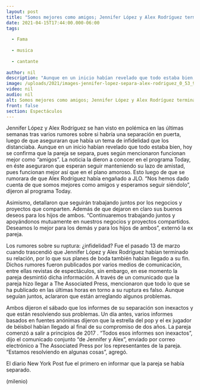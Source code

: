 ```yaml
---
layout: post
title: "Somos mejores como amigos; Jennifer López y Alex Rodríguez terminan su relación amorosa"
date: 2021-04-15T17:44:00.000-06:00
tags:
  
  - Fama
  
  - musica
  
  - cantante
  
author: nil
description: "Aunque en un inicio habían revelado que todo estaba bien, hoy se confirma que la pareja se separa, pues según mencionaron funcionan mejor como “amigos”. "
image: /uploads/2021/images-jennifer-lopez-separa-alex-rodriguez_0_53_900_560.jpg
video: nil
audio: nil
alt: Somos mejores como amigos; Jennifer López y Alex Rodríguez terminan su relación amorosa
front: false
section: Espectáculos
---
```


Jennifer López y Alex Rodríguez se han visto en polémica en las últimas semanas tras varios rumores sobre si habría una separación en puerta, luego de que aseguraran que había un tema de infidelidad que los distanciaba. Aunque en un inicio habían revelado que todo estaba bien, hoy se confirma que la pareja se separa, pues según mencionaron funcionan mejor como “amigos”. La noticia la dieron a conocer en el programa Today, en éste aseguraron que esperan seguir manteniendo su lazo de amistad, pues funcionan mejor así que en el plano amoroso. Esto luego de que se rumorara de que Alex Rodríguez había engañado a JLO. “Nos hemos dado cuenta de que somos mejores como amigos y esperamos seguir siéndolo”, dijeron al programa Today. 

Asimismo, detallaron que seguirán trabajando juntos por los negocios y proyectos que comparten. Además de que dejaron en claro sus buenos deseos para los hijos de ambos. “Continuaremos trabajando juntos y apoyándonos mutuamente en nuestros negocios y proyectos compartidos. Deseamos lo mejor para los demás y para los hijos de ambos”, externó la ex pareja. 

Los rumores sobre su ruptura: ¿infidelidad?  Fue el pasado 13 de marzo cuando trascendió que Jennifer López y Alex Rodríguez habían terminado su relación, por lo que sus planes de boda también habían llegado a su fin. Dichos rumores fueron publicados por varios medios de comunicación, entre ellas revistas de espectáculos, sin embargo, en ese momento la pareja desmintió dicha información. A través de un comunicado que la pareja hizo llegar a The Associated Press, mencionaron que todo lo que se ha publicado en las últimas horas en torno a su ruptura es falso. Aunque seguían juntos, aclararon que están arreglando algunos problemas. 

Ambos dijeron el sábado que los informes de su separación son inexactos y que están resolviendo sus problemas. Un día antes, varios informes basados en fuentes anónimas dijeron que la estrella del pop y el ex jugador de béisbol habían llegado al final de su compromiso de dos años. La pareja comenzó a salir a principios de 2017 . “Todos esos informes son inexactos”, dijo el comunicado conjunto “de Jennifer y Alex”, enviado por correo electrónico a The Associated Press por los representantes de la pareja.  “Estamos resolviendo en algunas cosas”, agregó. 

El diario New York Post fue el primero en informar que la pareja se había separado.  

(milenio)